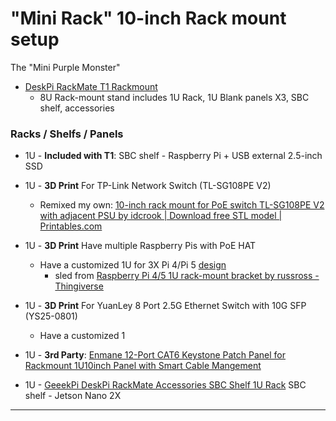 "Mini Rack" 10-inch Rack mount setup
====================================

The "Mini Purple Monster"

-	[DeskPi RackMate T1 Rackmount](https://www.amazon.com/dp/B0FBFDZD4C)
	-	8U Rack-mount stand includes 1U Rack, 1U Blank panels X3, SBC shelf, accessories

### Racks / Shelfs / Panels

-	1U - **Included with T1**: SBC shelf - Raspberry Pi + USB external 2.5-inch SSD

-	1U - **3D Print** For TP-Link Network Switch (TL-SG108PE V2)

	-	Remixed my own: [10-inch rack mount for PoE switch TL-SG108PE V2 with adjacent PSU by idcrook | Download free STL model | Printables.com](https://www.printables.com/model/1341088-10-inch-rack-mount-for-poe-switch-tl-sg108pe-v2-wi)

-	1U - **3D Print** Have multiple Raspberry Pis with PoE HAT

	-	Have a customized 1U for 3X Pi 4/Pi 5 [design][link_tbd1]
        - sled from [Raspberry Pi 4/5 1U rack-mount bracket by russross - Thingiverse](https://www.thingiverse.com/thing:4125055)

-	1U - **3D Print** For YuanLey 8 Port 2.5G Ethernet Switch with 10G SFP (YS25-0801)

	-	Have a customized 1

-	1U - **3rd Party**: [Enmane 12-Port CAT6 Keystone Patch Panel for Rackmount 1U10inch Panel with Smart Cable Mangement](https://www.amazon.com/dp/B0D5TZFDN1)

-	1U - [GeeekPi DeskPi RackMate Accessories SBC Shelf 1U Rack](https://www.amazon.com/dp/B0D5XMM7HL) SBC shelf - Jetson Nano 2X

---

[link_tbd1]: psychic-winner/10inch_rackmount_1U_raspis
